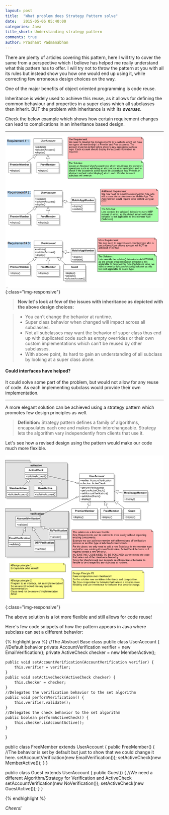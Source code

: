 ```yaml
---
layout: post
title:  "What problem does Strategy Pattern solve"
date:   2015-05-06 05:40:00
categories: Java
title_short: Understanding strategy pattern
comments: true
author: Prashant Padmanabhan
---
```


There are plenty of articles covering this pattern, here I will try to cover the same from a perspective which I believe has helped me really understand what this pattern has to offer. I will try not to throw the pattern at you with all its rules but instead show you how one would end up using it, while correcting few erroneous design choices on the way.

One of the major benefits of object oriented programming is code reuse.

Inheritance is widely used to achieve this reuse, as it allows for defining the common behaviour and properties in a super class which all subclasses then inherit.
BUT the problem with inheritance is with its ***overuse***.

Check the below example which shows how certain requirement changes can lead to complications in an inheritance based design.

---

![image-title-here](/assets/images/why-strategy.png){:class="img-responsive"}


> **Now let's look at few of the issues with inheritance as depicted with the above design choices:**

> - You can't change the behavior at runtime.
> - Super class behavior when changed will impact across all subclasses.
> - Not all subclasses may want the behavior of super class thus end up with duplicated code such as empty overrides or their own custom implementations which can't be reused by other subclasses.
> - With above point, its hard to gain an understanding of all subclass by looking at a super class alone.

#### Could interfaces have helped?
It could solve some part of the problem, but would not allow for any reuse of code.
As each implementing subclass would provide their own implementation.


---
A more elegant solution can be achieved using a strategy pattern which promotes few design principles as well.

> **Definition:** 
Strategy pattern defines a family of algorithms, encapsulates each one and makes them interchangeable. Strategy lets the algorithm vary independently from clients that use it.

Let's see how a revised design using the pattern would make our code much more flexible.

![image-title-here](/assets/images/why-strategy-final.png){:class="img-responsive"}

The above solution is a lot more flexible and still allows for code reuse!

Here's few code snippets of how the pattern appears in Java where subclass can set a different behavior:

{% highlight java %}
//The Abstract Base class
public class UserAccount {
	//Default behavior
	private AccountVerification verifier = new EmailVerification();
	private ActiveCheck checker = new MemberActive();

	public void setAccountVerification(AccountVerification verifier) {
		this.verifier = verifier;
	}
	public void setActiveCheck(ActiveCheck checker) {
		this.checker = checker;
	}
	//Delegates the verification behavior to the set algorithm
	public void performVerification() {
		this.verifier.validate();
	}
	//Delegates the check behavior to the set algorithm
	public boolean performActiveCheck() {
		this.checker.isAccountActive();
	}
}

public class FreeMember extends UserAccount {
	public FreeMember() {
		//The behavior is set by default but just to show that we could change it here.
		setAccountVerification(new EmailVerification());
		setActiveCheck(new MemberActive());
	}
}

public class Guest extends UserAccount {
	public Guest() {
		//We need a different Algorithm/Strategy for Verification and ActiveCheck
		setAccountVerification(new NoVerification());
		setActiveCheck(new GuestActive());
	}
}

{% endhighlight %}

*Cheers!*